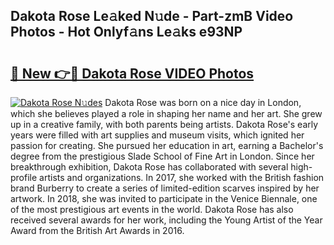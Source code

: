 ## Dakota Rose Le𝚊ked N𝚞de - Part-zmB Video Photos - Hot Onlyf𝚊ns Le𝚊ks e93NP

# <h2><a href="http://ab71522.deff.icu/?id=Dakota+Rose">🔗 New 👉🔴 Dakota Rose VIDEO Photos</a></h2>

[![Dakota Rose N𝚞des](https://i.imgur.com/rIISA9y.gif)](http://ab71522.deff.icu/?id=Dakota+Rose)
Dakota Rose was born on a nice day in London, which she believes played a role in shaping her name and her art. She grew up in a creative family, with both parents being artists. Dakota Rose's early years were filled with art supplies and museum visits, which ignited her passion for creating. She pursued her education in art, earning a Bachelor's degree from the prestigious Slade School of Fine Art in London. Since her breakthrough exhibition, Dakota Rose has collaborated with several high-profile artists and organizations. In 2017, she worked with the British fashion brand Burberry to create a series of limited-edition scarves inspired by her artwork. In 2018, she was invited to participate in the Venice Biennale, one of the most prestigious art events in the world. Dakota Rose has also received several awards for her work, including the Young Artist of the Year Award from the British Art Awards in 2016.
